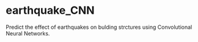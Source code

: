 # earthquake_CNN

Predict the effect of earthquakes on bulding strctures using Convolutional Neural Networks.
